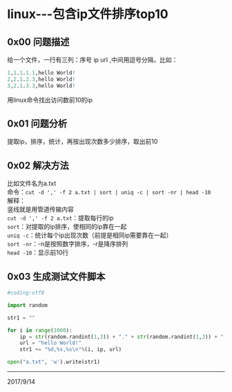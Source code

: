 # linux---包含ip文件排序top10

## 0x00 问题描述
给一个文件，一行有三列：序号 ip url  ,中间用逗号分隔，比如：  
```r
1,1.1.1.1,hello World!
2,2.1.2.3,hello World!
3,2.1.3.3,hello World!
```
用linux命令找出访问数前10的ip  

## 0x01 问题分析
提取ip，排序，统计，再按出现次数多少排序，取出前10  

## 0x02 解决方法
比如文件名为a.txt  
命令：`cut -d ',' -f 2 a.txt | sort | uniq -c | sort -nr | head -10`  
解释：  
竖线就是用管道传输内容  
`cut -d ',' -f 2 a.txt`：提取每行的ip  
`sort`：对提取的ip排序，使相同的ip靠在一起  
`uniq -c`：统计每个ip出现次数（前提是相同ip需要靠在一起）  
`sort -nr`：-n是按照数字排序，-r是降序排列  
`head -10`：显示前10行  

## 0x03 生成测试文件脚本
```python
#coding:utf8

import random

str1 = ""

for i in range(1000):
	ip = str(random.randint(1,3)) + "." + str(random.randint(1,3)) + "." + str(random.randint(1,3)) + "." + str(random.randint(1,3))
	url = "hello World!"
	str1 += "%d,%s,%s\n"%(i, ip, url)

open("a.txt", 'w').write(str1)
```


---
2017/9/14  

